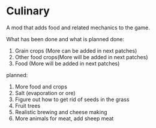 # Culinary
A mod that adds food and related mechanics to the game.

What has been done and what is planned
done:
1. Grain crops (More can be added in next patches)
2. Other food crops(More will be added in next patches)
3. Food (More will be added in next patches)

planned:
1. More food and crops
2. Salt (evaporation or ore)
3. Figure out how to get rid of seeds in the grass
4. Fruit trees
5. Realistic brewing and cheese making
6. More animals for meat, add sheep meat
